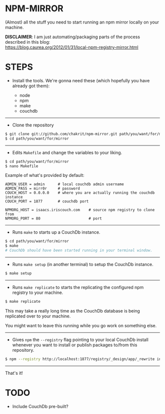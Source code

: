 # NPM-MIRROR

(Almost) all the stuff you need to start running an npm mirror locally on your machine.

**DISCLAIMER**: I am just automating/packaging parts of the process described in this blog:  
https://blog.caurea.org/2012/01/31/local-npm-registry-mirror.html

# STEPS

* Install the tools. We're gonna need these (which hopefully you have already got them):

   * node
   * npm
   * make
   * couchdb

---

* Clone the repository

```sh
$ git clone git://github.com/chakrit/npm-mirror.git path/you/want/for/mirror
$ cd path/you/want/for/mirror
```

---

* Edits `Makefile` and change the variables to your liking.

```sh
$ cd path/you/want/for/mirror
$ nano Makefile
```

Example of what's provided by default:

```make
ADMIN_USER = admin      # local couchdb admin username
ADMIN_PASS = mirr0r     # password
COUCH_HOST = 0.0.0.0    # where you are actually running the couchdb instance
COUCH_PORT = 1877       # couchdb port

NPMORG_HOST = isaacs.iriscouch.com    # source npm registry to clone from
NPMORG_PORT = 80                      # port
```

---

* Runs `make` to starts up a CouchDb instance.

```sh
$ cd path/you/want/for/mirror
$ make
# CouchDb should have been started running in your terminal window.
```

---

* Runs `make setup` (in another terminal) to setup the CouchDb instance.

```sh
$ make setup
```

---

* Runs `make replicate` to starts the replicating the configured npm registry to your machine.

```sh
$ make replicate
```

This may take a really long time as the CouchDb database is being replicated over to your machine.

You might want to leave this running while you go work on something else.

---

* Gives `npm` the `--registry` flag pointing to your local CouchDb install whenever you want to install
   or publish packages to/from this repository.

```sh
$ npm --registry http://localhost:1877/registry/_design/app/_rewrite install yourpackage
```

---

That's it!

# TODO

* Include CouchDb pre-built?
